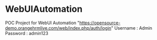 # WebUIAutomation
POC Project for WebUI Automation
"https://opensource-demo.orangehrmlive.com/web/index.php/auth/login"
Username : Admin
Password : admin123